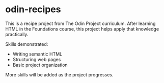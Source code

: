 # odin-recipes
This is a recipe project from The Odin Project curriculum. After learning HTML in the Foundations course, this project helps apply that knowledge practically.

Skills demonstrated:
- Writing semantic HTML
- Structuring web pages
- Basic project organization

More skills will be added as the project progresses.